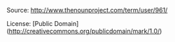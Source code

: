 Source: http://www.thenounproject.com/term/user/961/

License: [Public Domain] (http://creativecommons.org/publicdomain/mark/1.0/)
